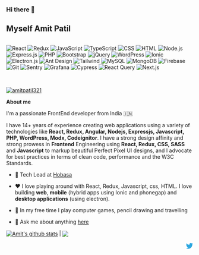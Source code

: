 
  

  

### Hi there 👋

  

  

## Myself Amit Patil
<div style="display: flex">

![React](https://img.shields.io/badge/-React-61DAFB?style=flat&logo=react&logoColor=white)
![Redux](https://img.shields.io/badge/-Redux-764ABC?style=flat&logo=redux&logoColor=white)
![JavaScript](https://img.shields.io/badge/-JavaScript-F7DF1E?style=flat&logo=javascript&logoColor=white)
![TypeScript](https://img.shields.io/badge/-TypeScript-3178C6?style=flat&logo=typescript&logoColor=white)
![CSS](https://img.shields.io/badge/-CSS-1572B6?style=flat&logo=css3&logoColor=white)
![HTML](https://img.shields.io/badge/-HTML5-E34F26?style=flat&logo=html5&logoColor=white)
![Node.js](https://img.shields.io/badge/-Node.js-339933?style=flat&logo=node.js&logoColor=white)
![Express.js](https://img.shields.io/badge/-Express.js-000000?style=flat&logo=express&logoColor=white)
![PHP](https://img.shields.io/badge/-PHP-777BB4?style=flat&logo=php&logoColor=white)
![Bootstrap](https://img.shields.io/badge/-Bootstrap-563D7C?style=flat&logo=bootstrap&logoColor=white)
![jQuery](https://img.shields.io/badge/-jQuery-0769AD?style=flat&logo=jquery&logoColor=white)
![WordPress](https://img.shields.io/badge/-WordPress-21759B?style=flat&logo=wordpress&logoColor=white)
![Ionic](https://img.shields.io/badge/-Ionic-3880FF?style=flat&logo=ionic&logoColor=white)
![Electron.js](https://img.shields.io/badge/-Electron-47848F?style=flat&logo=electron&logoColor=white)
![Ant Design](https://img.shields.io/badge/-Ant_Design-1890FF?style=flat&logo=antdesign&logoColor=white)
![Tailwind](https://img.shields.io/badge/-TailwindCSS-06B6D4?style=flat&logo=tailwindcss&logoColor=white)
![MySQL](https://img.shields.io/badge/-MySQL-4479A1?style=flat&logo=MySQL&logoColor=white)
![MongoDB](https://img.shields.io/badge/-MongoDB-47A248?style=flat&logo=MongoDB&logoColor=white)
![Firebase](https://img.shields.io/badge/-Firebase-FFCA28?style=flat&logo=Firebase&logoColor=white)
![Git](https://img.shields.io/badge/-Git-F05032?style=flat&logo=Git&logoColor=white)
![Sentry](https://img.shields.io/badge/-Sentry-332F41?style=flat&logo=sentry&logoColor=white)
![Grafana](https://img.shields.io/badge/-Grafana-F46800?style=flat&logo=grafana&logoColor=white)
![Cypress](https://img.shields.io/badge/-Cypress-17202C?style=flat&logo=cypress&logoColor=white)
![React Query](https://img.shields.io/badge/-React%20Query-FF4154?style=flat&logo=reactquery&logoColor=white)
![Next.js](https://img.shields.io/badge/-Next.js-000000?style=flat&logo=next.js&logoColor=white)

  
<!--  
<img alt="react" height="30" src="https://raw.githubusercontent.com/github/explore/80688e429a7d4ef2fca1e82350fe8e3517d3494d/topics/react/react.png" />
<img alt="redux" height="30" src="https://raw.githubusercontent.com/github/explore/80688e429a7d4ef2fca1e82350fe8e3517d3494d/topics/redux/redux.png" />
<img alt="javascriopt" height="30" src="https://raw.githubusercontent.com/github/explore/80688e429a7d4ef2fca1e82350fe8e3517d3494d/topics/javascript/javascript.png" />
<img alt="typescript" height="30" src="https://raw.githubusercontent.com/github/explore/80688e429a7d4ef2fca1e82350fe8e3517d3494d/topics/typescript/typescript.png"/>
<img alt="css" height="30" src="https://raw.githubusercontent.com/github/explore/80688e429a7d4ef2fca1e82350fe8e3517d3494d/topics/css/css.png"/>
<img alt="html" height="30" src="https://raw.githubusercontent.com/github/explore/80688e429a7d4ef2fca1e82350fe8e3517d3494d/topics/html/html.png"/>
<img alt="nodejs" height="30" src="https://juststickers.in/wp-content/uploads/2019/07/nodejs.png"/>
<img alt="express js" height="30" src="https://upload.wikimedia.org/wikipedia/commons/6/64/Expressjs.png"/>
<img alt="nodejs" height="30" src="https://camo.githubusercontent.com/c19794479239935607c6c2e501a2f67e495e567ef91e0a1524474d645f52f86c/68747470733a2f2f63646e2e776f726c64766563746f726c6f676f2e636f6d2f6c6f676f732f6e6578746a732d322e737667"/>
<img alt="php" height="30" src="https://raw.githubusercontent.com/github/explore/80688e429a7d4ef2fca1e82350fe8e3517d3494d/topics/php/php.png"/>
<img alt="bootstrap" height="30" src="https://raw.githubusercontent.com/github/explore/80688e429a7d4ef2fca1e82350fe8e3517d3494d/topics/bootstrap/bootstrap.png"/>
<img alt="jquery" height="30" src="https://raw.githubusercontent.com/github/explore/80688e429a7d4ef2fca1e82350fe8e3517d3494d/topics/jquery/jquery.png"/>
<img alt="wordpress" height="30" src="https://raw.githubusercontent.com/github/explore/80688e429a7d4ef2fca1e82350fe8e3517d3494d/topics/wordpress/wordpress.png"/>
<img alt="ionic" height="30" src="https://encrypted-tbn0.gstatic.com/images?q=tbn:ANd9GcRqJZuk231xDvLafBXK6I47B32mywaPb-4GBw&s" />
<img alt="electron js" height="30" src="https://www.electronjs.org/assets/img/logo.svg" />
<img alt="ant design" height="30" src="https://static-00.iconduck.com/assets.00/ant-design-icon-512x512-xbdsnx83.png"/>
<img alt="tailwind" height="30" src="https://camo.githubusercontent.com/52643e404ca1a1d90beb0095ebddda4b16b8c30dfcfeb5d42355a2df037c7c8e/68747470733a2f2f7777772e766563746f726c6f676f2e7a6f6e652f6c6f676f732f7461696c77696e646373732f7461696c77696e646373732d69636f6e2e737667" />
<img alt="sentry" height="30" src="https://www.appbrain.com/static/202408212147594/blob/sdk-logos/sentry.png" />
<img alt="grafana" height="30" src="https://securityonline.info/wp-content/uploads/2024/09/Grafana_logo.svg_.png" />
  -->
</div>
<br />
<p align="left"> <a href="https://github.com/ryo-ma/github-profile-trophy"><img src="https://github-profile-trophy.vercel.app/?username=amitpatil321&theme=juicyfresh" alt="amitpatil321" /></a> </p>

**About me**

I'm a passionate FrontEnd developer from India 🇮🇳

  

  

I have 14+ years of experience creating web applications using a variety of technologies like **React, Redux, Angular, Nodejs, Expressjs, Javascript, PHP, WordPress, Modx, Codeignitor**. I have a strong design affinity and strong prowess in **Frontend** Engineering using **React, Redux, CSS, SASS** and **Javascript** to markup beautiful Perfect Pixel UI designs, and I advocate for best practices in terms of clean code, performance and the W3C Standards.

  

  



  

  

- 💼 Tech Lead at [Hobasa](https://hobasa.com/)

  

  

- ❤️ I love playing around with React, Redux, Javascript, css, HTML. I love building **web**, **mobile**  (hybrid apps using Ionic and phonegap) and **desktop applications** (using electron).

  

  

- 🎸 In my free time I play computer games, pencil drawing and travelling

  

  

- 💬 Ask me about anything [here](https://github.com/amitpatil321/amitpatil321/issues)

  

  

<a  href="https://github.com/amitpatil321/github-readme-stats"><img  align="center"  src="https://github-readme-stats.vercel.app/api?username=amitpatil321&show_icons=true&include_all_commits=true&theme=buefy&hide_border=true"  alt="Amit's github stats"  /></a> | <a  href="https://github.com/amitpatil321/github-readme-stats"><img  align="center"  src="https://github-readme-stats.vercel.app/api/top-langs?username=amitpatil321&show_icons=true&count_private=true&hide_border=true"  /></a> 
  

  

<a  href="https://twitter.com/amitspatil">
<img  align="right"  alt="Amit Patil | Twitter"  width="21px"  src="https://raw.githubusercontent.com/amitpatil321/amitpatil321/master/assets/twitter.svg"  />
</a>
